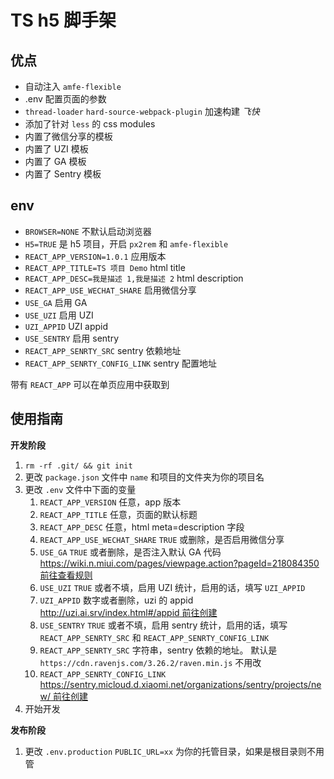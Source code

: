 # TS h5 脚手架

## 优点

- 自动注入 `amfe-flexible`
- .env 配置页面的参数
- `thread-loader` `hard-source-webpack-plugin` 加速构建 _飞快_
- 添加了针对 `less` 的 css modules
- 内置了微信分享的模板
- 内置了 UZI 模板
- 内置了 GA 模板
- 内置了 Sentry 模板

## env

- `BROWSER=NONE` 不默认启动浏览器
- `H5=TRUE` 是 h5 项目，开启 `px2rem` 和 `amfe-flexible`
- `REACT_APP_VERSION=1.0.1` 应用版本
- `REACT_APP_TITLE=TS 项目 Demo` html title
- `REACT_APP_DESC=我是描述 1,我是描述 2` html description
- `REACT_APP_USE_WECHAT_SHARE` 启用微信分享
- `USE_GA` 启用 GA
- `USE_UZI` 启用 UZI
- `UZI_APPID` UZI appid
- `USE_SENTRY` 启用 sentry
- `REACT_APP_SENRTY_SRC` sentry 依赖地址
- `REACT_APP_SENRTY_CONFIG_LINK` sentry 配置地址

带有 `REACT_APP` 可以在单页应用中获取到

## 使用指南

**开发阶段**

1. `rm -rf .git/ && git init`
1. 更改 `package.json` 文件中 `name` 和项目的文件夹为你的项目名
1. 更改 `.env` 文件中下面的变量
   1. `REACT_APP_VERSION` 任意，app 版本
   2. `REACT_APP_TITLE` 任意，页面的默认标题
   3. `REACT_APP_DESC` 任意，html meta=description 字段
   4. `REACT_APP_USE_WECHAT_SHARE` `TRUE` 或删除，是否启用微信分享
   5. `USE_GA` `TRUE` 或者删除，是否注入默认 GA 代码 [https://wiki.n.miui.com/pages/viewpage.action?pageId=218084350 前往查看规则](https://wiki.n.miui.com/pages/viewpage.action?pageId=218084350)
   6. `USE_UZI` `TRUE` 或者不填，启用 UZI 统计，启用的话，填写 `UZI_APPID`
   7. `UZI_APPID` 数字或者删除，uzi 的 appid [http://uzi.ai.srv/index.html#/appid 前往创建](http://uzi.ai.srv/index.html#/appid)
   8. `USE_SENTRY` `TRUE` 或者不填，启用 sentry 统计，启用的话，填写 `REACT_APP_SENRTY_SRC` 和 `REACT_APP_SENRTY_CONFIG_LINK`
   9. `REACT_APP_SENRTY_SRC` 字符串，sentry 依赖的地址。 默认是 `https://cdn.ravenjs.com/3.26.2/raven.min.js` 不用改
   10. `REACT_APP_SENRTY_CONFIG_LINK` [https://sentry.micloud.d.xiaomi.net/organizations/sentry/projects/new/ 前往创建](https://sentry.micloud.d.xiaomi.net/organizations/sentry/projects/new/)
1. 开始开发

**发布阶段**

1. 更改 `.env.production` `PUBLIC_URL=xx` 为你的托管目录，如果是根目录则不用管
